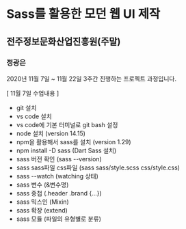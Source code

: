# Sass를 활용한 모던 웹 UI 제작
## 전주정보문화산업진흥원(주말)
### 정광은

2020년 11월 7일 ~ 11월 22일 3주간 진행하는 프로젝트 과정입니다.

[ 11월 7일 수업내용 ]
- git 설치
- vs code 설치
- vs code에 기본 터미널로 git bash 설정
- node 설치 (version 14.15)
- npm을 활용해서 sass를 설치 (version 1.29)
- npm install -D sass (Dart Sass 설치)
- sass 버전 확인 (sass --version)
- sass sass파일 css파일 (sass sass/style.scss css/style.css)
- sass --watch (watching 상태)
- sass 변수 (&변수명)
- sass 중첩 (.header .brand {...})
- sass 믹스인 (Mixin)
- sass 확장 (extend)
- sass 모듈 (파일의 유형별로 분류)
